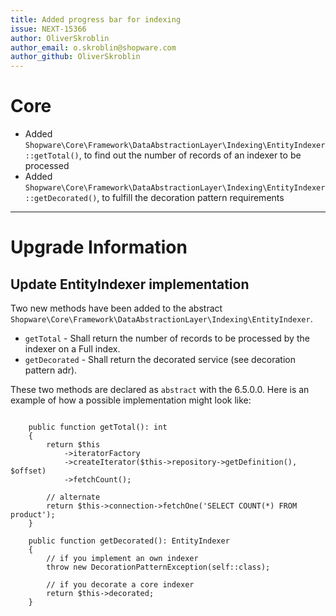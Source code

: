 ```yaml
---
title: Added progress bar for indexing
issue: NEXT-15366
author: OliverSkroblin
author_email: o.skroblin@shopware.com 
author_github: OliverSkroblin
---
```

# Core
* Added `Shopware\Core\Framework\DataAbstractionLayer\Indexing\EntityIndexer::getTotal()`, to find out the number of records of an indexer to be processed
* Added `Shopware\Core\Framework\DataAbstractionLayer\Indexing\EntityIndexer::getDecorated()`, to fulfill the decoration pattern requirements 
___
# Upgrade Information
## Update EntityIndexer implementation
Two new methods have been added to the abstract `Shopware\Core\Framework\DataAbstractionLayer\Indexing\EntityIndexer`.
* `getTotal` - Shall return the number of records to be processed by the indexer on a Full index.
* `getDecorated` - Shall return the decorated service (see decoration pattern adr).

These two methods are declared as `abstract` with the 6.5.0.0. Here is an example of how a possible implementation might look like:
```

    public function getTotal(): int
    {
        return $this
            ->iteratorFactory
            ->createIterator($this->repository->getDefinition(), $offset)
            ->fetchCount();
        
        // alternate    
        return $this->connection->fetchOne('SELECT COUNT(*) FROM product');
    }

    public function getDecorated(): EntityIndexer
    {
        // if you implement an own indexer
        throw new DecorationPatternException(self::class);
        
        // if you decorate a core indexer
        return $this->decorated;
    }

```
